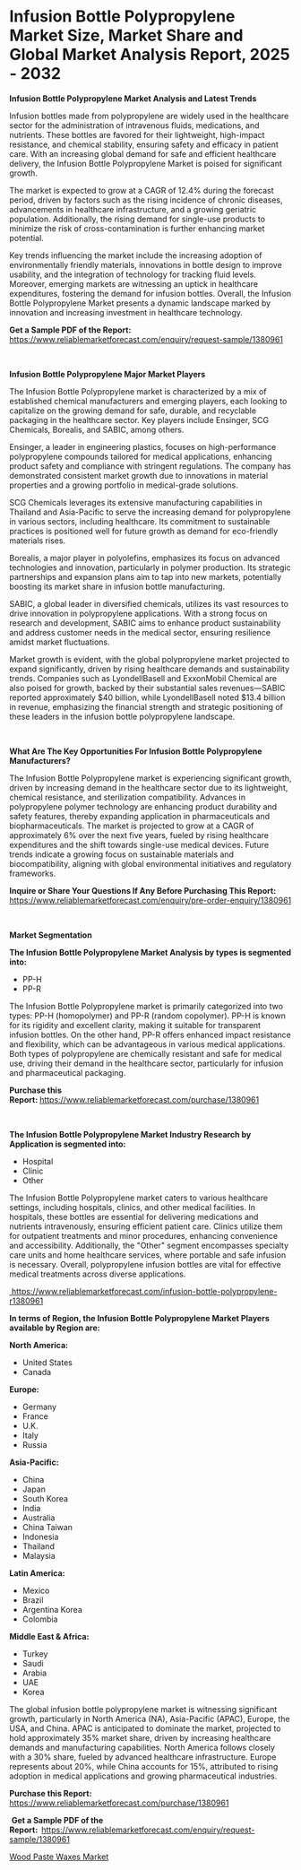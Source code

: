<p><h1>Infusion Bottle Polypropylene Market Size, Market Share and Global Market Analysis Report, 2025 - 2032</h1></p><p><strong>Infusion Bottle Polypropylene Market Analysis and Latest Trends</strong></p>
<p><p>Infusion bottles made from polypropylene are widely used in the healthcare sector for the administration of intravenous fluids, medications, and nutrients. These bottles are favored for their lightweight, high-impact resistance, and chemical stability, ensuring safety and efficacy in patient care. With an increasing global demand for safe and efficient healthcare delivery, the Infusion Bottle Polypropylene Market is poised for significant growth.</p><p>The market is expected to grow at a CAGR of 12.4% during the forecast period, driven by factors such as the rising incidence of chronic diseases, advancements in healthcare infrastructure, and a growing geriatric population. Additionally, the rising demand for single-use products to minimize the risk of cross-contamination is further enhancing market potential.</p><p>Key trends influencing the market include the increasing adoption of environmentally friendly materials, innovations in bottle design to improve usability, and the integration of technology for tracking fluid levels. Moreover, emerging markets are witnessing an uptick in healthcare expenditures, fostering the demand for infusion bottles. Overall, the Infusion Bottle Polypropylene Market presents a dynamic landscape marked by innovation and increasing investment in healthcare technology.</p></p>
<p><strong>Get a Sample PDF of the Report:&nbsp;</strong> <a href="https://www.reliablemarketforecast.com/enquiry/request-sample/1380961?utm_campaign=1108&utm_medium=2&utm_source=Github&utm_content=ia&utm_term=01022025&utm_id=infusion-bottle-polypropylene">https://www.reliablemarketforecast.com/enquiry/request-sample/1380961</a></p>
<p>&nbsp;</p>
<p><strong>Infusion Bottle Polypropylene Major Market Players</strong></p>
<p><p>The Infusion Bottle Polypropylene market is characterized by a mix of established chemical manufacturers and emerging players, each looking to capitalize on the growing demand for safe, durable, and recyclable packaging in the healthcare sector. Key players include Ensinger, SCG Chemicals, Borealis, and SABIC, among others.</p><p>Ensinger, a leader in engineering plastics, focuses on high-performance polypropylene compounds tailored for medical applications, enhancing product safety and compliance with stringent regulations. The company has demonstrated consistent market growth due to innovations in material properties and a growing portfolio in medical-grade solutions.</p><p>SCG Chemicals leverages its extensive manufacturing capabilities in Thailand and Asia-Pacific to serve the increasing demand for polypropylene in various sectors, including healthcare. Its commitment to sustainable practices is positioned well for future growth as demand for eco-friendly materials rises.</p><p>Borealis, a major player in polyolefins, emphasizes its focus on advanced technologies and innovation, particularly in polymer production. Its strategic partnerships and expansion plans aim to tap into new markets, potentially boosting its market share in infusion bottle manufacturing.</p><p>SABIC, a global leader in diversified chemicals, utilizes its vast resources to drive innovation in polypropylene applications. With a strong focus on research and development, SABIC aims to enhance product sustainability and address customer needs in the medical sector, ensuring resilience amidst market fluctuations.</p><p>Market growth is evident, with the global polypropylene market projected to expand significantly, driven by rising healthcare demands and sustainability trends. Companies such as LyondellBasell and ExxonMobil Chemical are also poised for growth, backed by their substantial sales revenues—SABIC reported approximately $40 billion, while LyondellBasell noted $13.4 billion in revenue, emphasizing the financial strength and strategic positioning of these leaders in the infusion bottle polypropylene landscape.</p></p>
<p>&nbsp;</p>
<p><strong>What Are The Key Opportunities For Infusion Bottle Polypropylene Manufacturers?</strong></p>
<p><p>The Infusion Bottle Polypropylene market is experiencing significant growth, driven by increasing demand in the healthcare sector due to its lightweight, chemical resistance, and sterilization compatibility. Advances in polypropylene polymer technology are enhancing product durability and safety features, thereby expanding application in pharmaceuticals and biopharmaceuticals. The market is projected to grow at a CAGR of approximately 6% over the next five years, fueled by rising healthcare expenditures and the shift towards single-use medical devices. Future trends indicate a growing focus on sustainable materials and biocompatibility, aligning with global environmental initiatives and regulatory frameworks.</p></p>
<p><strong>Inquire or Share Your Questions If Any Before Purchasing This Report:</strong> <a href="https://www.reliablemarketforecast.com/enquiry/pre-order-enquiry/1380961?utm_campaign=1108&utm_medium=2&utm_source=Github&utm_content=ia&utm_term=01022025&utm_id=infusion-bottle-polypropylene">https://www.reliablemarketforecast.com/enquiry/pre-order-enquiry/1380961</a></p>
<p>&nbsp;</p>
<p><strong>Market Segmentation</strong></p>
<p><strong>The Infusion Bottle Polypropylene Market Analysis by types is segmented into:</strong></p>
<p><ul><li>PP-H</li><li>PP-R</li></ul></p>
<p><p>The Infusion Bottle Polypropylene market is primarily categorized into two types: PP-H (homopolymer) and PP-R (random copolymer). PP-H is known for its rigidity and excellent clarity, making it suitable for transparent infusion bottles. On the other hand, PP-R offers enhanced impact resistance and flexibility, which can be advantageous in various medical applications. Both types of polypropylene are chemically resistant and safe for medical use, driving their demand in the healthcare sector, particularly for infusion and pharmaceutical packaging.</p></p>
<p><strong>Purchase this Report:&nbsp;</strong><a href="https://www.reliablemarketforecast.com/purchase/1380961?utm_campaign=1108&utm_medium=2&utm_source=Github&utm_content=ia&utm_term=01022025&utm_id=infusion-bottle-polypropylene">https://www.reliablemarketforecast.com/purchase/1380961</a></p>
<p>&nbsp;</p>
<p><strong>The Infusion Bottle Polypropylene Market Industry Research by Application is segmented into:</strong></p>
<p><ul><li>Hospital</li><li>Clinic</li><li>Other</li></ul></p>
<p><p>The Infusion Bottle Polypropylene market caters to various healthcare settings, including hospitals, clinics, and other medical facilities. In hospitals, these bottles are essential for delivering medications and nutrients intravenously, ensuring efficient patient care. Clinics utilize them for outpatient treatments and minor procedures, enhancing convenience and accessibility. Additionally, the "Other" segment encompasses specialty care units and home healthcare services, where portable and safe infusion is necessary. Overall, polypropylene infusion bottles are vital for effective medical treatments across diverse applications.</p></p>
<p><a href="https://www.reliablemarketforecast.com/infusion-bottle-polypropylene-r1380961?utm_campaign=1108&utm_medium=2&utm_source=Github&utm_content=ia&utm_term=01022025&utm_id=infusion-bottle-polypropylene">&nbsp;https://www.reliablemarketforecast.com/infusion-bottle-polypropylene-r1380961</a></p>
<p><strong>In terms of Region, the Infusion Bottle Polypropylene Market Players available by Region are:</strong></p>
<p>
    <p> <strong> North America: </strong>
        <ul>
            <li>United States</li>
            <li>Canada</li>
        </ul>
        </p> 
    <p> <strong> Europe: </strong>
        <ul>
            <li>Germany</li>
            <li>France</li>
            <li>U.K.</li>
            <li>Italy</li>
            <li>Russia</li>
        </ul>
        </p> 
    <p> <strong> Asia-Pacific: </strong>
        <ul>
            <li>China</li>
            <li>Japan</li>
            <li>South Korea</li>
            <li>India</li>
            <li>Australia</li>
            <li>China Taiwan</li>
            <li>Indonesia</li>
            <li>Thailand</li>
            <li>Malaysia</li>
        </ul>
        </p> 
    <p> <strong> Latin America: </strong>
        <ul>
            <li>Mexico</li>
            <li>Brazil</li>
            <li>Argentina Korea</li>
            <li>Colombia</li>
        </ul>
        </p> 
    <p> <strong> Middle East & Africa: </strong>
        <ul>
            <li>Turkey</li>
            <li>Saudi</li>
            <li>Arabia</li>
            <li>UAE</li>
            <li>Korea</li>
        </ul>
    </p>
    </p>
<p><p>The global infusion bottle polypropylene market is witnessing significant growth, particularly in North America (NA), Asia-Pacific (APAC), Europe, the USA, and China. APAC is anticipated to dominate the market, projected to hold approximately 35% market share, driven by increasing healthcare demands and manufacturing capabilities. North America follows closely with a 30% share, fueled by advanced healthcare infrastructure. Europe represents about 20%, while China accounts for 15%, attributed to rising adoption in medical applications and growing pharmaceutical industries.</p></p>
<p><strong>Purchase this Report: </strong><a href="https://www.reliablemarketforecast.com/purchase/1380961?utm_campaign=1108&utm_medium=2&utm_source=Github&utm_content=ia&utm_term=01022025&utm_id=infusion-bottle-polypropylene">https://www.reliablemarketforecast.com/purchase/1380961</a></p>
<p>&nbsp;<strong>Get a Sample PDF of the Report:&nbsp;&nbsp;</strong><a href="https://www.reliablemarketforecast.com/enquiry/request-sample/1380961?utm_campaign=1108&utm_medium=2&utm_source=Github&utm_content=ia&utm_term=01022025&utm_id=infusion-bottle-polypropylene">https://www.reliablemarketforecast.com/enquiry/request-sample/1380961</a></p>
<p><strong></strong></p>
<p><p><a href="https://github.com/CliffMedina6/Market-Research-Report-List-7/blob/main/wood-paste-waxes-market.md?utm_campaign=1108&utm_medium=2&utm_source=Github&utm_content=ia&utm_term=01022025&utm_id=infusion-bottle-polypropylene">Wood Paste Waxes Market</a></p></p>